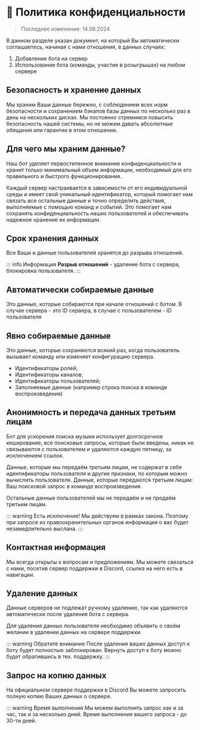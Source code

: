 # 🔐 Политика конфиденциальности
> Последнее изменение: 14.06.2024

В данном разделе указан документ, на который Вы автоматически соглашаетесь, начиная с нами отношения, в данных случаях:

1. Добавление бота на сервер
2. Использование бота (команды, участие в розыгрышах) на любом сервере

## Безопасность и хранение данных
Мы храним Ваши данные бережно, с соблюдением всех норм безопасности и сохранением бэкапов базы данных по несколько раз в день на нескольких дисках. Мы постоянно стремимся повысить безопасность нашей системы, но не можем давать абсолютные обещания или гарантии в этом отношении.

## Для чего мы храним данные?
Наш бот уделяет первостепенное внимание конфиденциальности и хранит только минимальный объем информации, необходимый для его правильного  и быстрого функционирования.

Каждый сервер настраивается в зависимости от его индивидуальной среды и имеет свой уникальный идентификатор, который помогает нам связать все остальные данные и точно определить действия, выполняемые с помощью команд и событий. Это помогает нам сохранять конфиденциальность наших пользователей и обеспечивать надежное хранение их информации.

## Срок хранения данных
Все Ваши и данные пользователей хранятся до разрыва отношений.

::: info Информация
  **Разрыв отношений** - удаление бота с сервера, блокировка пользователя.
:::

## Автоматически собираемые данные
Это данные, которые собираются при начале отношений с ботом. В случае сервера - это ID сервера, в случае с пользователем - ID пользователя

## Явно собираемые данные
Это данные, которые сохраняются всякий раз, когда пользователь вызывает команду или изменяет конфигурацию сервера.

* Идентификаторы ролей;
* Идентификаторы каналов;
* Идентификаторы пользователей;
* Заполняемые данные (например строка поиска в команде воспроизведения)

## Анонимность и передача данных третьим лицам
Бот для ускорения поиска музыки использует долгосрочное кеширование, все поисковые запросы, которые были введены, никак не связываются с пользователем и удаляются каждую пятницу, за исключением ссылок.

Данные, которые мы передаём третьим лицам, не содержат в себе идентификаторы пользователя и другие признаки, по которым можно вычислить пользователя.
Данные, которые передаются третьим лицам: Ваш поисковой запрос в команде воспроизведения.

Остальные данные пользователей мы не передаём и не продаём третьим лицам.

::: warning Есть исключение!
Мы действуем в рамках закона. Поэтому при запросе из правоохранительных органов информация о вас будет незамедлительно выслана.
:::

## Контактная информация
Мы всегда открыты к вопросам и предложениям. Мы можете связаться с нами, посетив сервер поддержки в Discord, ссылка на него есть в навигации.

## Удаление данных
Данные серверов не подлежат ручному удалению, так как удаляются автоматически после удаления бота с сервера.

Для удаления данных пользователя необходимо объявить о своём желании в удалении данных на сервере поддержки.

::: warning Обратите внимание
После удаления ваших данных доступ к боту будет полностью заблокирован.
Вернуть доступ к боту можно будет обратившись в тех. поддержку.
:::

## Запрос на копию данных
На официальном сервере поддержки в Discord Вы можете запросить полную копию Ваших данных о сервере.

::: warning Время выполнения
Мы можем выполнить запрос как и за час, так и за несколько дней. Время выполнения вашего запроса - до 30-ти дней.

